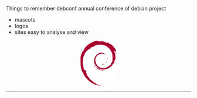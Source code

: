 Things to remember debconf annual conference of debian project
- mascots
- logos 
- sites
easy to analyse and view


<p align="center">
<img src="https://github.com/varghesejose2020/debconf/blob/main/Logos/Images/Logos/debian.png" width="100px">
</p>
<hr>

